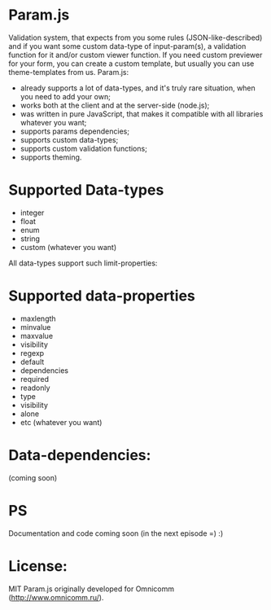 Param.js
=======

Validation system, that expects from you some rules (JSON-like-described) and if you want some custom data-type of input-param(s), a validation function for it and/or custom viewer function.
If you need custom previewer for your form, you can create a custom template, but usually you can use theme-templates from us. Param.js:

- already supports a lot of data-types, and it's truly rare situation, when you need to add your own; 
- works both at the client and at the server-side (node.js);
- was written in pure JavaScript, that makes it compatible with all libraries whatever you want;
- supports params dependencies;
- supports custom data-types;
- supports custom validation functions;
- supports theming.

Supported Data-types
=======
- integer
- float
- enum
- string
- custom (whatever you want)

All data-types support such limit-properties:

Supported data-properties
=======
- maxlength
- minvalue
- maxvalue
- visibility
- regexp
- default
- dependencies
- required
- readonly
- type
- visibility
- alone
- etc (whatever you want)

Data-dependencies:
=======
(coming soon)

PS
=======
Documentation and code coming soon (in the next episode =) :)

License:
=======
MIT
Param.js originally developed for Omnicomm (http://www.omnicomm.ru/).
